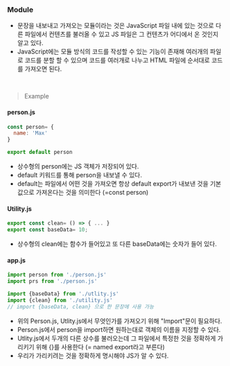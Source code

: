 ### Module
- 문장을 내보내고 가져오는 모듈이라는 것은 JavaScript 파일 내에 있는 것으로 다른 파일에서 컨텐츠를 불러올 수 있고 JS 파일은 그 컨텐츠가 어디에서 온 것인지 알고 있다. 
- JavaScript에는 모듈 방식의 코드를 작성할 수 있는 기능이 존재해 여러개의 파일로 코드를 분할 할 수 있으며 코드를 여러개로 나누고 HTML 파일에 순서대로 코드를 가져오면 된다.

<br>

> Example
#### person.js
```JavaScript
const person= {
  name: 'Max'
}

export default person
```
- 상수형의 person에는 JS 객체가 저장되어 있다.
- default 키워드를 통해 person을 내보낼 수 있다.
- default는 파일에서 어떤 것을 가져오면 항상 default export가 내보낸 것을 기본값으로 가져온다는 것을 의미한다 (=const person)

#### Utility.js
```JavaScript
export const clean= () => { ... }
export const baseData= 10;
```
- 상수형의 clean에는 함수가 들어있고 또 다른 baseData에는 숫자가 들어 있다.

#### app.js
```JavaScript
import person from './person.js'
import prs from './person.js'

import {baseData} from './utlity.js'
import {clean} from './utility.js'
// import {baseData, clean} 으로 한 문장에 사용 가능
```
- 위의 Person.js, Utlity.js에서 무엇인가를 가져오기 위해 "Import"문이 필요하다.
- Person.js에서 person을 import하면 원하는대로 객체의 이름을 지정할 수 있다.
- Utlity.js에서 두개의 다른 상수를 불러오는데 그 파일에서 특정한 것을 정확하게 가리키기 위해 {}를 사용한다 (= named export라고 부른다)
- 우리가 가리키려는 것을 정확하게 명시해야 JS가 알 수 있다.
